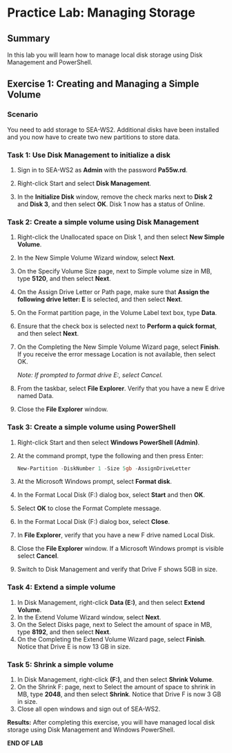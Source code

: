 # Practice Lab: Managing Storage

## Summary

In this lab you will learn how to manage local disk storage using Disk Management and PowerShell.

## Exercise 1: Creating and Managing a Simple Volume

### Scenario

You need to add storage to SEA-WS2. Additional disks have been installed and you now have to create two new partitions to store data.

### Task 1: Use Disk Management to initialize a disk

1. Sign in to SEA-WS2 as **Admin** with the password **Pa55w.rd**.

2. Right-click Start and select **Disk Management**.

3. In the **Initialize Disk** window, remove the check marks next to **Disk 2** and **Disk 3**, and then select **OK**.  Disk 1 now has a status of Online.

### Task 2: Create a simple volume using Disk Management

1. Right-click the Unallocated space on Disk 1, and then select **New Simple Volume**.

2. In the New Simple Volume Wizard window, select **Next**.

3. On the Specify Volume Size page, next to Simple volume size in MB, type **5120**, and then select **Next**.

4. On the Assign Drive Letter or Path page, make sure that **Assign the following drive letter: E** is selected, and then select **Next**.

5. On the Format partition page, in the Volume Label text box, type **Data**.

6. Ensure that the check box is selected next to **Perform a quick format**, and then select **Next**.

7. On the Completing the New Simple Volume Wizard page, select **Finish**. If you receive the error message Location is not available, then select OK.

   _Note: If prompted to format drive E:, select Cancel._

8. From the taskbar, select **File Explorer**. Verify that you have a new E drive named Data.

9. Close the **File Explorer** window.

### Task 3: Create a simple volume using PowerShell

1. Right-click Start and then select **Windows PowerShell (Admin)**.

2. At the command prompt, type the following and then press Enter:

    ```powershell
    New-Partition -DiskNumber 1 -Size 5gb -AssignDriveLetter
    ```

3. At the Microsoft Windows prompt, select **Format disk**.
4. In the Format Local Disk (F:) dialog box, select **Start** and then **OK**.
5. Select **OK** to close the Format Complete message.
6. In the Format Local Disk (F:) dialog box, select **Close**.
7. In **File Explorer**, verify that you have a new F drive named Local Disk.
8. Close the **File Explorer** window. If a Microsoft Windows prompt is visible select **Cancel**.
9. Switch to Disk Management and verify that Drive F shows 5GB in size.

### Task 4: Extend a simple volume

1. In Disk Management, right-click **Data (E:)**, and then select **Extend Volume**.
2. In the Extend Volume Wizard window, select **Next**.
3. On the Select Disks page, next to Select the amount of space in MB, type **8192**, and then select **Next**.
4. On the Completing the Extend Volume Wizard page, select **Finish**. Notice that Drive E is now 13 GB in size.

### Task 5: Shrink a simple volume

1. In Disk Management, right-click **(F:)**, and then select **Shrink Volume**.
2. On the Shrink F: page, next to Select the amount of space to shrink in MB, type **2048**, and then select **Shrink**. Notice that Drive F is now 3 GB in size.
3. Close all open windows and sign out of SEA-WS2.

**Results:** After completing this exercise, you will have managed local disk storage using Disk Management and Windows PowerShell.

**END OF LAB**